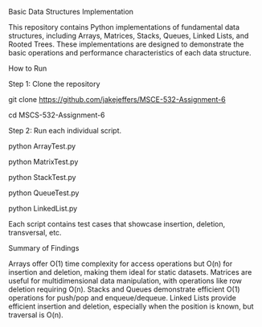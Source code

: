 Basic Data Structures Implementation

This repository contains Python implementations of fundamental data structures, including Arrays, Matrices, Stacks, Queues, Linked Lists, and Rooted Trees. These implementations are designed to demonstrate the basic operations and performance characteristics of each data structure.

How to Run

Step 1: Clone the repository

git clone https://github.com/jakejeffers/MSCE-532-Assignment-6

cd MSCS-532-Assignment-6

Step 2: Run each individual script.

python ArrayTest.py

python MatrixTest.py

python StackTest.py

python QueueTest.py

python LinkedList.py

Each script contains test cases that showcase insertion, deletion, transversal, etc.

Summary of Findings

Arrays offer O(1) time complexity for access operations but O(n) for insertion and deletion, making them ideal for static datasets. Matrices are useful for multidimensional data manipulation, with operations like row deletion requiring O(n). Stacks and Queues demonstrate efficient O(1) operations for push/pop and enqueue/dequeue. Linked Lists provide efficient insertion and deletion, especially when the position is known, but traversal is O(n).
